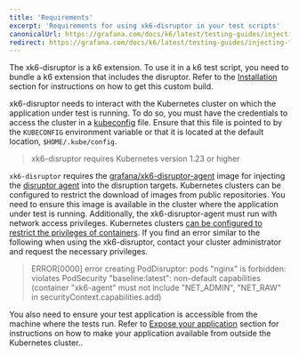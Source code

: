 ```yaml
---
title: 'Requirements'
excerpt: 'Requirements for using xk6-disruptor in your test scripts'
canonicalUrl: https://grafana.com/docs/k6/latest/testing-guides/injecting-faults-with-xk6-disruptor/requirements/
redirect: https://grafana.com/docs/k6/latest/testing-guides/injecting-faults-with-xk6-disruptor/requirements/
---
```


The xk6-disruptor is a k6 extension. 
To use it in a k6 test script, you need to bundle a k6 extension that includes the disruptor.
Refer to the [Installation](/javascript-api/xk6-disruptor/get-started/installation) section  for instructions on how to get this custom build.

 xk6-disruptor needs to interact with the Kubernetes cluster on which the application under test is running.
 To do so, you must have the credentials to access the cluster in a [kubeconfig](https://kubernetes.io/docs/tasks/access-application-cluster/configure-access-multiple-clusters/) file.
 Ensure that this file is pointed to by the `KUBECONFIG` environment variable or that it is located at the default location, `$HOME/.kube/config`.

<Blockquote mod="note">

xk6-disruptor requires Kubernetes version 1.23 or higher

</Blockquote>


`xk6-disruptor` requires the [grafana/xk6-disruptor-agent](https://github.com/grafana/xk6-disruptor/pkgs/container/xk6-disruptor-agent) image for injecting the [disruptor agent](/javascript-api/xk6-disruptor/explanations/how-xk6-disruptor-works) into the disruption targets. Kubernetes clusters can be configured to restrict the download of images from public repositories. You need to ensure this image is available in the cluster where the application under test is running. Additionally, the xk6-disruptor-agent must run with network access privileges. Kubernetes clusters [can be configured to restrict the privileges of containers](https://kubernetes.io/docs/concepts/security/pod-security-admission/).
If you find an error similar to the following when using the xk6-disruptor, contact your cluster administrator and request the necessary privileges.

> ERROR\[0000\] error creating PodDisruptor: pods "nginx" is forbidden: violates PodSecurity "baseline:latest": non-default capabilities (container "xk6-agent" must not include "NET_ADMIN", "NET_RAW" in securityContext.capabilities.add)


You also need to ensure your test application is accessible from the machine where the tests run.
Refer to [Expose your application](/javascript-api/xk6-disruptor/get-started/expose-your-application) section for instructions on how to make your application available from outside the Kubernetes cluster..
